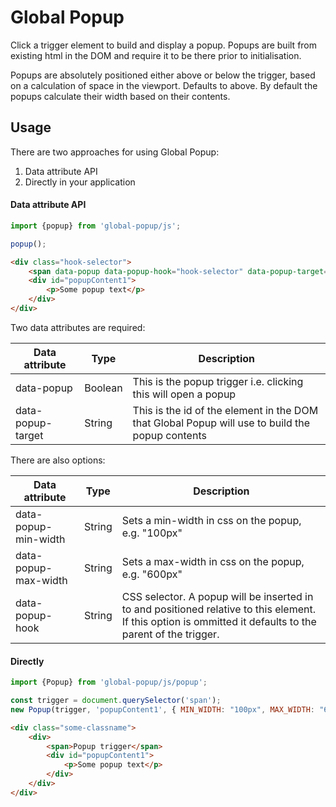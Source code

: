 # Global Popup

Click a trigger element to build and display a popup. Popups are built from existing html in the DOM and require it to be there prior to initialisation.

Popups are absolutely positioned either above or below the trigger, based on a calculation of space in the viewport. Defaults to above. By default the popups calculate their width based on their contents.

## Usage
There are two approaches for using Global Popup:
1. Data attribute API
2. Directly in your application

#### Data attribute API

```javascript
import {popup} from 'global-popup/js';

popup();
```

```html
<div class="hook-selector">
    <span data-popup data-popup-hook="hook-selector" data-popup-target="popupContent1">Popup trigger</span>
    <div id="popupContent1">
        <p>Some popup text</p>
    </div>
</div>

```

Two data attributes are required:

| Data attribute     | Type    | Description |
|--------------------|---------|-------------|
| data-popup         | Boolean | This is the popup trigger i.e. clicking this will open a popup |
| data-popup-target  | String  | This is the id of the element in the DOM that Global Popup will use to build the popup contents |

There are also options:

| Data attribute        | Type    | Description |
|-----------------------|---------|-------------|
| data-popup-min-width  | String  | Sets a min-width in css on the popup, e.g. "100px" |
| data-popup-max-width  | String  | Sets a max-width in css on the popup, e.g. "600px" |
| data-popup-hook       | String  | CSS selector. A popup will be inserted in to and positioned relative to this element. If this option is ommitted it defaults to the parent of the trigger. |

#### Directly

```javascript
import {Popup} from 'global-popup/js/popup';

const trigger = document.querySelector('span');
new Popup(trigger, 'popupContent1', { MIN_WIDTH: "100px", MAX_WIDTH: "600px", HOOK: ".some-classname" });
```

```html
<div class="some-classname">
    <div>
        <span>Popup trigger</span>
        <div id="popupContent1">
            <p>Some popup text</p>
        </div>
    </div>
</div>
			
```

